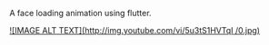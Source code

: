 A face loading animation using flutter.

[![IMAGE ALT TEXT](http://img.youtube.com/vi/5u3tS1HVTqI /0.jpg)](http://www.youtube.com/watch?v=5u3tS1HVTqI  "Flutter Face loading")